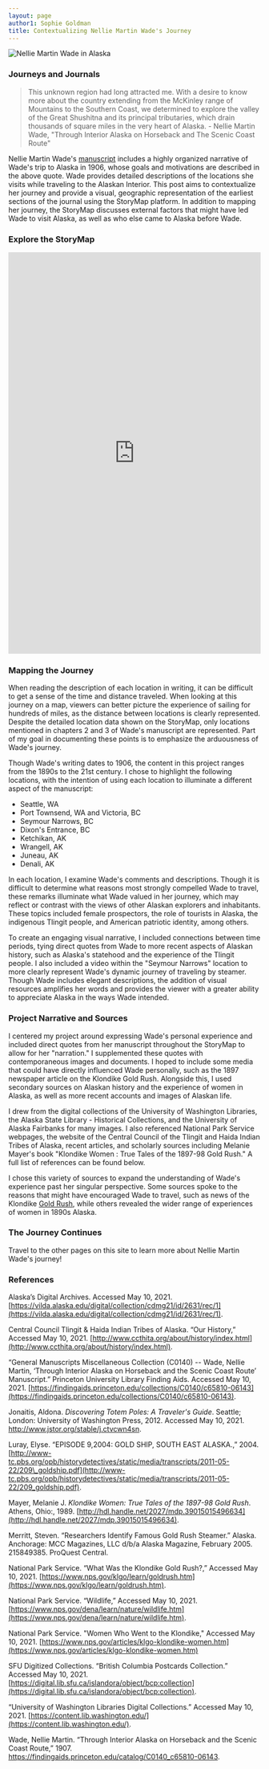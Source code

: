 ```yaml
---
layout: page
author1: Sophie Goldman
title: Contextualizing Nellie Martin Wade's Journey
---
```


![Nellie Martin Wade in Alaska](https://github.com/HUM-331-Princeton/manifest-destiny/raw/main/_images/NMW-1972-ArticleImgNMW.png?raw=true)

### Journeys and Journals

> This unknown region had long attracted me. With a desire to know more about the country extending from the McKinley range of Mountains to the Southern Coast, we determined to explore the valley of the Great Shushitna and its principal tributaries, which drain thousands of square miles in the very heart of Alaska. - Nellie Martin Wade, "Through Interior Alaska on Horseback and The Scenic Coast Route"

Nellie Martin Wade's [manuscript](https://findingaids.princeton.edu/collections/C0140/c65810-06143) includes a highly organized narrative of Wade's trip to Alaska in 1906, whose goals and motivations are described in the above quote. Wade provides detailed descriptions of the locations she visits while traveling to the Alaskan Interior. This post aims to contextualize her journey and provide a visual, geographic representation of the earliest sections of the journal using the StoryMap platform. In addition to mapping her journey, the StoryMap discusses external factors that might have led Wade to visit Alaska, as well as who else came to Alaska before Wade.

<!--more-->

### Explore the StoryMap
<iframe src="https://uploads.knightlab.com/storymapjs/02742287fa921970683ca473b1311497/journey-to-alaska-1/index.html" frameborder="0" width="100%" height="800"></iframe>

### Mapping the Journey
 When reading the description of each location in writing, it can be difficult to get a sense of the time and distance traveled. When looking at this journey on a map, viewers can better picture the experience of sailing for hundreds of miles, as the distance between locations is clearly represented. Despite the detailed location data shown on the StoryMap, only locations mentioned in chapters 2 and 3 of Wade's manuscript are represented. Part of my goal in documenting these points is to emphasize the arduousness of Wade's journey.

Though Wade's writing dates to 1906, the content in this project ranges from the 1890s to the 21st century. I chose to highlight the following locations, with the intention of using each location to illuminate a different aspect of the manuscript:
- Seattle, WA
- Port Townsend, WA and Victoria, BC
- Seymour Narrows, BC
- Dixon's Entrance, BC
- Ketchikan, AK
- Wrangell, AK
- Juneau, AK
- Denali, AK

In each location, I examine Wade's comments and descriptions. Though it is difficult to determine what reasons most strongly compelled Wade to travel, these remarks illuminate what Wade valued in her journey, which may reflect or contrast with the views of other Alaskan explorers and inhabitants. These topics included female prospectors, the role of tourists in Alaska, the indigenous Tlingit people, and American patriotic identity, among others.

To create an engaging visual narrative, I included connections between time periods, tying direct quotes from Wade to more recent aspects of Alaskan history, such as Alaska's statehood and the experience of the Tlingit people. I also included a video within the "Seymour Narrows" location to more clearly represent Wade's dynamic journey of traveling by steamer. Though Wade includes elegant descriptions, the addition of visual resources amplifies her words and provides the viewer with a greater ability to appreciate Alaska in the ways Wade intended.

### Project Narrative and Sources

I centered my project around expressing Wade's personal experience and included direct quotes from her manuscript throughout the StoryMap to allow for her "narration." I supplemented these quotes with contemporaneous images and documents. I hoped to include some media that could have directly influenced Wade personally, such as the 1897 newspaper article on the Klondike Gold Rush. Alongside this, I used secondary sources on Alaskan history and the experience of women in Alaska, as well as more recent accounts and images of Alaskan life.

I drew from the digital collections of the University of Washington Libraries, the Alaska State Library - Historical Collections, and the University of Alaska Fairbanks for many images. I also referenced National Park Service webpages, the website of the Central Council of the Tlingit and Haida Indian Tribes of Alaska, recent articles, and scholarly sources including Melanie Mayer's book "Klondike Women : True Tales of the 1897-98 Gold Rush." A full list of references can be found below.

I chose this variety of sources to expand the understanding of Wade's experience past her singular perspective. Some sources spoke to the reasons that might have encouraged Wade to travel, such as news of the Klondike [Gold Rush](https://www.youtube.com/watch?v=Pz-f9mM3Ms8 "gold rush"), while others revealed the wider range of experiences of women in 1890s Alaska.

### The Journey Continues

Travel to the other pages on this site to learn more about Nellie Martin Wade's journey!

### References

Alaska’s Digital Archives. Accessed May 10, 2021. [https://vilda.alaska.edu/digital/collection/cdmg21/id/2631/rec/1](https://vilda.alaska.edu/digital/collection/cdmg21/id/2631/rec/1).

Central Council Tlingit & Haida Indian Tribes of Alaska. “Our History,” Accessed May 10, 2021. [http://www.ccthita.org/about/history/index.html](http://www.ccthita.org/about/history/index.html).

“General Manuscripts Miscellaneous Collection (C0140) -- Wade, Nellie Martin, ‘Through Interior Alaska on Horseback and the Scenic Coast Route’ Manuscript.” Princeton University Library Finding Aids. Accessed May 10, 2021. [https://findingaids.princeton.edu/collections/C0140/c65810-06143](https://findingaids.princeton.edu/collections/C0140/c65810-06143).

Jonaitis, Aldona. _Discovering Totem Poles: A Traveler's Guide_. Seattle; London: University of Washington Press, 2012. Accessed May 10, 2021. <http://www.jstor.org/stable/j.ctvcwn4sn>.

Luray, Elyse. “EPISODE 9,2004: GOLD SHIP, SOUTH EAST ALASKA.,” 2004.[http://www-tc.pbs.org/opb/historydetectives/static/media/transcripts/2011-05-22/209\_goldship.pdf](http://www-tc.pbs.org/opb/historydetectives/static/media/transcripts/2011-05-22/209_goldship.pdf).

Mayer, Melanie J. _Klondike Women: True Tales of the 1897-98 Gold Rush_. Athens, Ohio:, 1989. [http://hdl.handle.net/2027/mdp.39015015496634](http://hdl.handle.net/2027/mdp.39015015496634).

Merritt, Steven. “Researchers Identify Famous Gold Rush Steamer.” Alaska. Anchorage: MCC Magazines, LLC d/b/a Alaska Magazine, February 2005. 215849385. ProQuest Central.

National Park Service. “What Was the Klondike Gold Rush?,” Accessed May 10, 2021. [https://www.nps.gov/klgo/learn/goldrush.htm](https://www.nps.gov/klgo/learn/goldrush.htm).

National Park Service. “Wildlife,”  Accessed May 10, 2021. [https://www.nps.gov/dena/learn/nature/wildlife.htm](https://www.nps.gov/dena/learn/nature/wildlife.htm).

National Park Service. "Women Who Went to the Klondike," Accessed May 10, 2021. [https://www.nps.gov/articles/klgo-klondike-women.htm](https://www.nps.gov/articles/klgo-klondike-women.htm)

SFU Digitized Collections. “British Columbia Postcards Collection.” Accessed May 10, 2021. [https://digital.lib.sfu.ca/islandora/object/bcp:collection](https://digital.lib.sfu.ca/islandora/object/bcp:collection).

“University of Washington Libraries Digital Collections.” Accessed May 10, 2021. [https://content.lib.washington.edu/](https://content.lib.washington.edu/).

Wade, Nellie Martin. “Through Interior Alaska on Horseback and the Scenic Coast Route,” 1907. <https://findingaids.princeton.edu/catalog/C0140_c65810-06143>.
